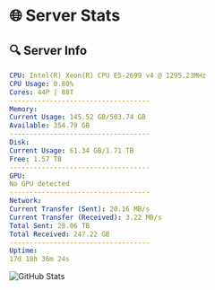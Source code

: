 # 🌐 Server Stats
## 🔍 Server Info
```yaml
CPU: Intel(R) Xeon(R) CPU E5-2699 v4 @ 1295.23MHz
CPU Usage: 0.80%
Cores: 44P | 88T
-----------------------------------
Memory:
Current Usage: 145.52 GB/503.74 GB
Available: 354.79 GB
-----------------------------------
Disk:
Current Usage: 61.34 GB/1.71 TB
Free: 1.57 TB
-----------------------------------
GPU:
No GPU detected
-----------------------------------
Network:
Current Transfer (Sent): 20.16 MB/s
Current Transfer (Received): 3.22 MB/s
Total Sent: 28.06 TB
Total Received: 247.22 GB
-----------------------------------
Uptime:
17d 18h 36m 24s
```
![GitHub Stats](https://img.shields.io/badge/Updated-2025-03-25_15:59:13-blue)